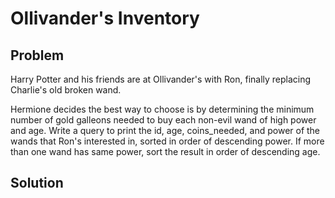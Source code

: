 # Ollivander's Inventory

## Problem

Harry Potter and his friends are at Ollivander's with Ron, finally replacing Charlie's old broken wand.  

Hermione decides the best way to choose is by determining the minimum number of gold galleons needed to buy each non-evil wand of high power and age. Write a query to print the id, age, coins_needed, and power of the wands that Ron's interested in, sorted in order of descending power. If more than one wand has same power, sort the result in order of descending age.

## Solution

```sql

```